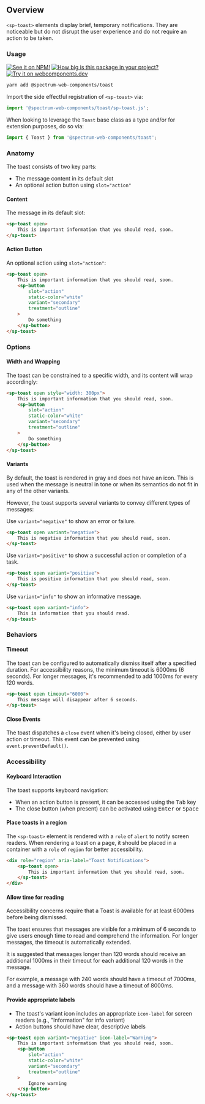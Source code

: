 ## Overview

`<sp-toast>` elements display brief, temporary notifications. They are noticeable but do not disrupt the user experience and do not require an action to be taken.

### Usage

[![See it on NPM!](https://img.shields.io/npm/v/@spectrum-web-components/toast?style=for-the-badge)](https://www.npmjs.com/package/@spectrum-web-components/toast)
[![How big is this package in your project?](https://img.shields.io/bundlephobia/minzip/@spectrum-web-components/toast?style=for-the-badge)](https://bundlephobia.com/result?p=@spectrum-web-components/toast)
[![Try it on webcomponents.dev](https://img.shields.io/badge/Try%20it%20on-webcomponents.dev-green?style=for-the-badge)](https://webcomponents.dev/edit/collection/fO75441E1Q5ZlI0e9pgq/74g0Hq6Hwy0ehvo7tssT/src/index.ts)

```bash
yarn add @spectrum-web-components/toast
```

Import the side effectful registration of `<sp-toast>` via:

```ts
import '@spectrum-web-components/toast/sp-toast.js';
```

When looking to leverage the `Toast` base class as a type and/or for extension purposes, do so via:

```ts
import { Toast } from '@spectrum-web-components/toast';
```

### Anatomy

The toast consists of two key parts:

-   The message content in its default slot
-   An optional action button using `slot="action"`

#### Content

The message in its default slot:

```html
<sp-toast open>
    This is important information that you should read, soon.
</sp-toast>
```

#### Action Button

An optional action using `slot="action"`:

```html
<sp-toast open>
    This is important information that you should read, soon.
    <sp-button
        slot="action"
        static-color="white"
        variant="secondary"
        treatment="outline"
    >
        Do something
    </sp-button>
</sp-toast>
```

### Options

#### Width and Wrapping

The toast can be constrained to a specific width, and its content will wrap accordingly:

```html
<sp-toast open style="width: 300px">
    This is important information that you should read, soon.
    <sp-button
        slot="action"
        static-color="white"
        variant="secondary"
        treatment="outline"
    >
        Do something
    </sp-button>
</sp-toast>
```

#### Variants

By default, the toast is rendered in gray and does not have an icon. This is used when the message is neutral in tone or when its semantics do not fit in any of the other variants.

However, the toast supports several variants to convey different types of messages:

<sp-tabs selected="negative" auto label="Toast Variants">
<sp-tab value="negative" label="Negative"></sp-tab>
<sp-tab-panel value="negative">

Use `variant="negative"` to show an error or failure.

```html
<sp-toast open variant="negative">
    This is negative information that you should read, soon.
</sp-toast>
```

</sp-tab-panel>
<sp-tab value="positive" label="Positive"></sp-tab>
<sp-tab-panel value="positive">

Use `variant="positive"` to show a successful action or completion of a task.

```html
<sp-toast open variant="positive">
    This is positive information that you should read, soon.
</sp-toast>
```

</sp-tab-panel>
<sp-tab value="info" label="Info"></sp-tab>
<sp-tab-panel value="info">

Use `variant="info"` to show an informative message.

```html
<sp-toast open variant="info">
    This is information that you should read.
</sp-toast>
```

</sp-tab-panel>
</sp-tabs>

### Behaviors

#### Timeout

The toast can be configured to automatically dismiss itself after a specified duration. For accessibility reasons, the minimum timeout is 6000ms (6 seconds). For longer messages, it's recommended to add 1000ms for every 120 words.

```html
<sp-toast open timeout="6000">
    This message will disappear after 6 seconds.
</sp-toast>
```

#### Close Events

The toast dispatches a `close` event when it's being closed, either by user action or timeout. This event can be prevented using `event.preventDefault()`.

### Accessibility

#### Keyboard Interaction

The toast supports keyboard navigation:

-   When an action button is present, it can be accessed using the <kbd>Tab</kbd> key
-   The close button (when present) can be activated using <kbd>Enter</kbd> or <kbd>Space</kbd>

#### Place toasts in a region

The `<sp-toast>` element is rendered with a `role` of `alert` to notify screen readers. When rendering a toast on a page, it should be placed in a container with a `role` of `region` for better accessibility.

```html
<div role="region" aria-label="Toast Notifications">
    <sp-toast open>
        This is important information that you should read, soon.
    </sp-toast>
</div>
```

#### Allow time for reading

Accessibility concerns require that a Toast is available for at least 6000ms before being dismissed.

The toast ensures that messages are visible for a minimum of 6 seconds to give users enough time to read and comprehend the information. For longer messages, the timeout is automatically extended.

It is suggested that messages longer than 120 words should receive an additional 1000ms in their timeout for each additional 120 words in the message.

For example, a message with 240 words should have a timeout of 7000ms, and a message with 360 words should have a timeout of 8000ms.

#### Provide appropriate labels

-   The toast's variant icon includes an appropriate `icon-label` for screen readers (e.g., "Information" for info variant)
-   Action buttons should have clear, descriptive labels

```html
<sp-toast open variant="negative" icon-label="Warning">
    This is important information that you should read, soon.
    <sp-button
        slot="action"
        static-color="white"
        variant="secondary"
        treatment="outline"
    >
        Ignore warning
    </sp-button>
</sp-toast>
```
